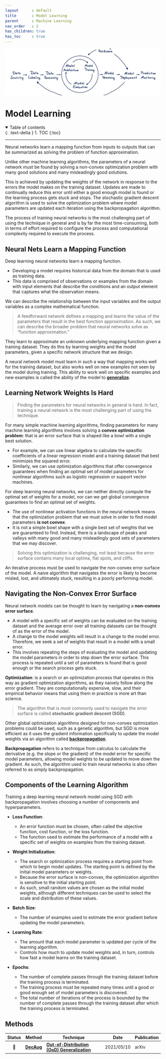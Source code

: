 ```yaml
---
layout      : default
title       : Model Learning
parent		: Machine Learning
nav_order   : 2
has_children: true
has_toc     : true
---
```


![data/training.png](data/training.png)

# Model Learning

<details open markdown="block">
  <summary>Table of contents</summary>
  {: .text-delta }
  1. TOC
  {:toc}
</details>

---

Neural networks learn a mapping function from inputs to outputs that can be
summarized as solving the problem of function approximation.

Unlike other machine learning algorithms, the parameters of a neural network
must be found by solving a non-convex optimization problem with many good
solutions and many misleadingly good solutions.

This is achieved by updating the weights of the network in response to the
errors the model makes on the training dataset. Updates are made to continually
reduce this error until either a good enough model is found or the learning
process gets stuck and stops. The stochastic gradient descent algorithm is used
to solve the optimization problem where model parameters are updated each
iteration using the backpropagation algorithm.

The process of training neural networks is the most challenging part of using
the technique in general and is by far the most time-consuming, both in terms
of effort required to configure the process and computational complexity
required to execute the process.

## Neural Nets Learn a Mapping Function

Deep learning neural networks learn a mapping function.

- Developing a model requires historical data from the domain that is used as
  training data.
- This data is comprised of observations or examples from the domain with
  input elements that describe the conditions and an output element that
  captures what the observation means.

We can describe the relationship between the input variables and the output
variables as a complex mathematical function.

> A feedforward network defines a mapping and learns the value of the parameters
> that result in the best function approximation. As such, we can describe the
> broader problem that neural networks solve as “function approximation.”

They learn to approximate an unknown underlying mapping function given a
training dataset. They do this by learning weights and the model parameters,
given a specific network structure that we design.

A neural network model must learn in such a way that mapping works well for
the training dataset, but also works well on new examples not seen by the model
during training. This ability to work well on specific examples and new examples
is called the ability of the model to [**generalize**](generalization.md).

## Learning Network Weights Is Hard

> Finding the parameters for neural networks in general is hard. In fact,
> training a neural network is the most challenging part of using the
> technique.

For many simple machine learning algorithms, finding parameters for many
machine learning algorithms involves solving a **convex optimization problem**:
that is an error surface that is shaped like a bowl with a single best solution.

- For example, we can use linear algebra to calculate the specific
  coefficients of a linear regression model and a training dataset that best
  minimizes the squared error.
- Similarly, we can use optimization algorithms that offer convergence
  guarantees when finding an optimal set of model parameters for nonlinear
  algorithms such as logistic regression or support vector machines.

For deep learning neural networks, we can neither directly compute the optimal
set of weights for a model, nor can we get global convergence guarantees to
find an optimal set of weights.

- The use of nonlinear activation functions in the neural network means that
  the optimization problem that we must solve in order to find model parameters
  **is not convex**.
- It is not a simple bowl shape with a single best set of weights that we are
  guaranteed to find. Instead, there is a landscape of peaks and valleys with
  many good and many misleadingly good sets of parameters that we may discover.

> Solving this optimization is challenging, not least because the error surface
> contains many local optima, flat spots, and cliffs.

An iterative process must be used to navigate the non-convex error surface of
the model. A naive algorithm that navigates the error is likely to become
misled, lost, and ultimately stuck, resulting in a poorly performing model.

## Navigating the Non-Convex Error Surface

Neural network models can be thought to learn by navigating a **non-convex
error surface**.

- A model with a specific set of weights can be evaluated on the training
  dataset and the average error over all training datasets can be thought of as
  the error of the model.
- A change to the model weights will result in a change to the model error.
  Therefore, we seek a set of weights that result in a model with a small error.
- This involves repeating the steps of evaluating the model and updating the
  model parameters in order to step down the error surface. This process is
  repeated until a set of parameters is found that is good enough or the search
  process gets stuck.

**Optimization**: is a search or an optimization process that operates in this
way as gradient optimization algorithms, as they naively follow along the error
gradient. They are computationally expensive, slow, and their empirical behavior
means that using them in practice is more art than science.

> The algorithm that is most commonly used to navigate the error surface is
> called **stochastic gradient descent (SGD)**.

Other global optimization algorithms designed for non-convex optimization
problems could be used, such as a genetic algorithm, but SGD is more efficient
as it uses the gradient information specifically to update the model weights
via an algorithm called [**backpropagation**](backproppagation.md).

**Backpropagation** refers to a technique from calculus to calculate the
derivative (e.g. the slope or the gradient) of the model error for specific
model parameters, allowing model weights to be updated to move down the
gradient. As such, the algorithm used to train neural networks is also often
referred to as simply backpropagation.

## Components of the Learning Algorithm

Training a deep learning neural network model using SGD with backpropagation
involves choosing a number of components and hyperparameters.

- **Loss Function**:
  - An error function must be chosen, often called the objective function,
    cost function, or the loss function.
  - The function used to estimate the performance of a model with a specific
    set of weights on examples from the training dataset.


- **Weight Initialization**:
  - The search or optimization process requires a starting point from which to
    begin model updates. The starting point is defined by the initial model
    parameters or weights.
  - Because the error surface is non-convex, the optimization algorithm is
    sensitive to the initial starting point.
  - As such, small random values are chosen as the initial model weights,
    although different techniques can be used to select the scale and
    distribution of these values.


- **Batch Size**:
  - The number of examples used to estimate the error gradient before updating
    the model parameters.


- **Learning Rate**:
  - The amount that each model parameter is updated per cycle of the learning
    algorithm.
  - Controls how much to update model weights and, in turn, controls how fast a
    model learns on the training dataset.


- **Epochs**:
  - The number of complete passes through the training dataset before the
    training process is terminated.
  - The training process must be repeated many times until a good or good
    enough set of model parameters is discovered.
  - The total number of iterations of the process is bounded by the number of
    complete passes through the training dataset after which the training
    process is terminated.

## Methods

| Status | Method                  | Technique                                              | Date       | Publication |
|:------:|-------------------------|--------------------------------------------------------|------------|-------------|
|   📑   | [**DecAug**](decaug.md) | [**Out-of-Distribution (OoD) Generalization**](ood.md) | 2021/05/10 | arXiv       |
